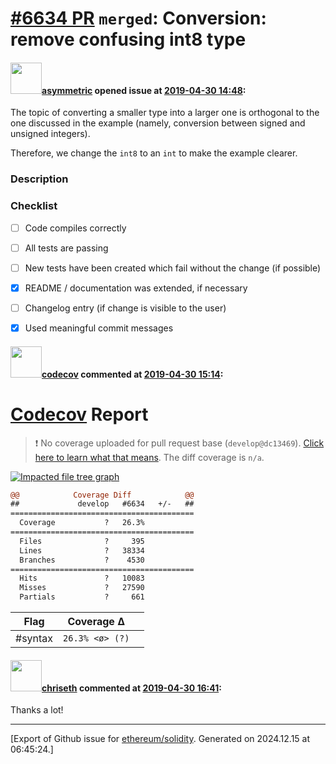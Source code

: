 # [\#6634 PR](https://github.com/ethereum/solidity/pull/6634) `merged`: Conversion: remove confusing int8 type

#### <img src="https://avatars.githubusercontent.com/u/101816?u=c2a8573fd5b40e4746c18f2f17bce4d549004753&v=4" width="50">[asymmetric](https://github.com/asymmetric) opened issue at [2019-04-30 14:48](https://github.com/ethereum/solidity/pull/6634):

The topic of converting a smaller type into a larger one is orthogonal to the one discussed in the example (namely, conversion between signed and unsigned integers).

Therefore, we change the `int8` to an `int` to make the example clearer.

<!--### Your checklist for this pull request

Please review the [guidelines for contributing](http://solidity.readthedocs.io/en/latest/contributing.html) to this repository.

Please also note that this project is released with a [Contributor Code of Conduct](CONDUCT.md). By participating in this project you agree to abide by its terms.
-->

### Description

<!--
Please explain the changes you made here.

Thank you for your help!
-->

### Checklist
- [ ] Code compiles correctly
- [ ] All tests are passing
- [ ] New tests have been created which fail without the change (if possible)
- [x] README / documentation was extended, if necessary
- [ ] Changelog entry (if change is visible to the user)
- [x] Used meaningful commit messages


#### <img src="https://avatars.githubusercontent.com/in/254?v=4" width="50">[codecov](https://github.com/apps/codecov) commented at [2019-04-30 15:14](https://github.com/ethereum/solidity/pull/6634#issuecomment-487993048):

# [Codecov](https://codecov.io/gh/ethereum/solidity/pull/6634?src=pr&el=h1) Report
> :exclamation: No coverage uploaded for pull request base (`develop@dc13469`). [Click here to learn what that means](https://docs.codecov.io/docs/error-reference#section-missing-base-commit).
> The diff coverage is `n/a`.

[![Impacted file tree graph](https://codecov.io/gh/ethereum/solidity/pull/6634/graphs/tree.svg?width=650&token=87PGzVEwU0&height=150&src=pr)](https://codecov.io/gh/ethereum/solidity/pull/6634?src=pr&el=tree)

```diff
@@            Coverage Diff            @@
##             develop   #6634   +/-   ##
=========================================
  Coverage           ?   26.3%           
=========================================
  Files              ?     395           
  Lines              ?   38334           
  Branches           ?    4530           
=========================================
  Hits               ?   10083           
  Misses             ?   27590           
  Partials           ?     661
```

| Flag | Coverage Δ | |
|---|---|---|
| #syntax | `26.3% <ø> (?)` | |

#### <img src="https://avatars.githubusercontent.com/u/9073706?v=4" width="50">[chriseth](https://github.com/chriseth) commented at [2019-04-30 16:41](https://github.com/ethereum/solidity/pull/6634#issuecomment-488025645):

Thanks a lot!


-------------------------------------------------------------------------------



[Export of Github issue for [ethereum/solidity](https://github.com/ethereum/solidity). Generated on 2024.12.15 at 06:45:24.]
